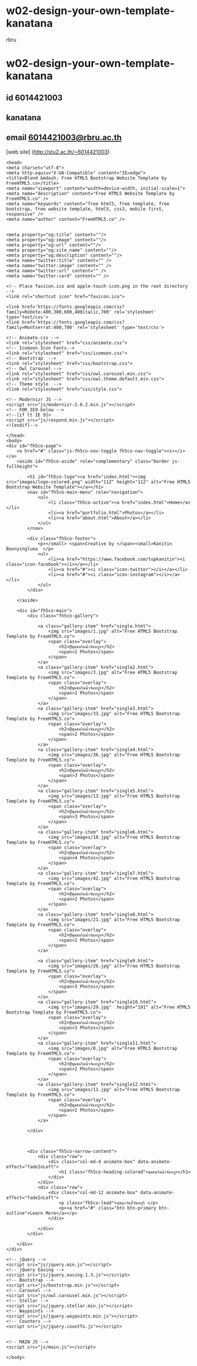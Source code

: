 # w02-design-your-own-template-kanatana
rbru

# w02-design-your-own-template-kanatana
## id 6014421003
## kanatana
## email 6014421003@rbru.ac.th

[web site]
(http://stu2.ac.th/~6014421003)


<!DOCTYPE html>
<!--[if lt IE 7]>      <html class="no-js lt-ie9 lt-ie8 lt-ie7"> <![endif]-->
<!--[if IE 7]>         <html class="no-js lt-ie9 lt-ie8"> <![endif]-->
<!--[if IE 8]>         <html class="no-js lt-ie9"> <![endif]-->
<!--[if gt IE 8]><!--> <html class="no-js"> <!--<![endif]-->
	<head>
	<meta charset="utf-8">
	<meta http-equiv="X-UA-Compatible" content="IE=edge">
	<title>Blend &mdash; Free HTML5 Bootstrap Website Template by FreeHTML5.co</title>
	<meta name="viewport" content="width=device-width, initial-scale=1">
	<meta name="description" content="Free HTML5 Website Template by FreeHTML5.co" />
	<meta name="keywords" content="free html5, free template, free bootstrap, free website template, html5, css3, mobile first, responsive" />
	<meta name="author" content="FreeHTML5.co" />

  	
	<meta property="og:title" content=""/>
	<meta property="og:image" content=""/>
	<meta property="og:url" content=""/>
	<meta property="og:site_name" content=""/>
	<meta property="og:description" content=""/>
	<meta name="twitter:title" content="" />
	<meta name="twitter:image" content="" />
	<meta name="twitter:url" content="" />
	<meta name="twitter:card" content="" />

	<!-- Place favicon.ico and apple-touch-icon.png in the root directory -->
	<link rel="shortcut icon" href="favicon.ico">

	<link href='https://fonts.googleapis.com/css?family=Roboto:400,300,600,400italic,700' rel='stylesheet' type='text/css'>
	<link href='https://fonts.googleapis.com/css?family=Montserrat:400,700' rel='stylesheet' type='text/css'>
	
	<!-- Animate.css -->
	<link rel="stylesheet" href="css/animate.css">
	<!-- Icomoon Icon Fonts-->
	<link rel="stylesheet" href="css/icomoon.css">
	<!-- Bootstrap  -->
	<link rel="stylesheet" href="css/bootstrap.css">
	<!-- Owl Carousel -->
	<link rel="stylesheet" href="css/owl.carousel.min.css">
	<link rel="stylesheet" href="css/owl.theme.default.min.css">
	<!-- Theme style  -->
	<link rel="stylesheet" href="css/style.css">

	<!-- Modernizr JS -->
	<script src="js/modernizr-2.6.2.min.js"></script>
	<!-- FOR IE9 below -->
	<!--[if lt IE 9]>
	<script src="js/respond.min.js"></script>
	<![endif]-->

	</head>
	<body>
	<div id="fh5co-page">
		<a href="#" class="js-fh5co-nav-toggle fh5co-nav-toggle"><i></i></a>
		<aside id="fh5co-aside" role="complementary" class="border js-fullheight">

			<h1 id="fh5co-logo"><a href="index.html"><img src="images/logo-colored.png" width="112" height="112" alt="Free HTML5 Bootstrap Website Template"></a></h1>
			<nav id="fh5co-main-menu" role="navigation">
				<ul>
					<li class="fh5co-active"><a href="index.html">Home</a></li>
					<li><a href="portfolio.html">Photos</a></li>
					<li><a href="about.html">About</a></li>
				</ul>
			</nav>

			<div class="fh5co-footer">
				<p></small> <span>Creative by </span><small>Kanitin Boonyingluea  </p>				
				<ul>
					<li><a href="https://www.facebook.com/topkanitin"><i class="icon-facebook"></i></a></li>
					<li><a href="#"><i class="icon-twitter"></i></a></li>
					<li><a href="#"><i class="icon-instagram"></i></a></li>
				</ul>
			</div>

		</aside>

		<div id="fh5co-main">
			<div class="fh5co-gallery">

				<a class="gallery-item" href="single.html">
					<img src="images/1.jpg" alt="Free HTML5 Bootstrap Template by FreeHTML5.co">
					<span class="overlay">
						<h2>@ชุมชนริมน้ำจันทบูร</h2>
						<span>2 Photos</span>
					</span>
				</a>
				<a class="gallery-item" href="single2.html">
					<img src="images/3.jpg" alt="Free HTML5 Bootstrap Template by FreeHTML5.co">
					<span class="overlay">
						<h2>@ชุมชนริมน้ำจันทบูร</h2>
						<span>2 Photos</span>
					</span>
				</a>
				<a class="gallery-item" href="single3.html">
					<img src="images/33.jpg" alt="Free HTML5 Bootstrap Template by FreeHTML5.co">
					<span class="overlay">
						<h2>@ชุมชนริมน้ำจันทบูร</h2>
						<span>2 Photos</span>
					</span>
				</a>
				<a class="gallery-item" href="single4.html">
					<img src="images/36.jpg" alt="Free HTML5 Bootstrap Template by FreeHTML5.co">
					<span class="overlay">
						<h2>@ชุมชนริมน้ำจันทบูร</h2>
						<span>3 Photos</span>
					</span>
				</a>
				<a class="gallery-item" href="single5.html">
					<img src="images/13.jpg" alt="Free HTML5 Bootstrap Template by FreeHTML5.co">
					<span class="overlay">
						<h2>@ชุมชนริมน้ำจันทบูร</h2>
						<span>3 Photos</span>
					</span>
				</a>
				<a class="gallery-item" href="single6.html">
					<img src="images/18.jpg" alt="Free HTML5 Bootstrap Template by FreeHTML5.co">
					<span class="overlay">
						<h2>@ชุมชนริมน้ำจันทบูร</h2>
						<span>4 Photos</span>
					</span>
				</a>
				<a class="gallery-item" href="single7.html">
					<img src="images/42.jpg" alt="Free HTML5 Bootstrap Template by FreeHTML5.co">
					<span class="overlay">
						<h2>@ชุมชนริมน้ำจันทบูร</h2>
						<span>2 Photos</span>
					</span>
				</a>
				<a class="gallery-item" href="single8.html">
					<img src="images/21.jpg" alt="Free HTML5 Bootstrap Template by FreeHTML5.co">
					<span class="overlay">
						<h2>@ชุมชนริมน้ำจันทบูร</h2>
						<span>2 Photos</span>
					</span>
				</a>

				<a class="gallery-item" href="single9.html">
					<img src="images/26.jpg" alt="Free HTML5 Bootstrap Template by FreeHTML5.co">
					<span class="overlay">
						<h2>@ชุมชนริมน้ำจันทบูร</h2>
						<span>3 Photos</span>
					</span>
				</a>
				<a class="gallery-item" href="single10.html">
					<img src="images/29.jpg"  height="191" alt="Free HTML5 Bootstrap Template by FreeHTML5.co">
					<span class="overlay">
						<h2>@ชุมชนริมน้ำจันทบูร</h2>
						<span>3 Photos</span>
					</span>
				</a>
				<a class="gallery-item" href="single11.html">
					<img src="images/8.jpg" alt="Free HTML5 Bootstrap Template by FreeHTML5.co">
					<span class="overlay">
						<h2>@ชุมชนริมน้ำจันทบูร</h2>
						<span>2 Photos</span>
					</span>
				</a>
				<a class="gallery-item" href="single12.html">
					<img src="images/11.jpg" alt="Free HTML5 Bootstrap Template by FreeHTML5.co">
					<span class="overlay">
						<h2>@ชุมชนริมน้ำจันทบูร</h2>
						<span>2 Photos</span>
					</span>
				</a>

			</div>

		

			<div class="fh5co-narrow-content">
				<div class="row">
					<div class="col-md-4 animate-box" data-animate-effect="fadeInLeft">
						<h1 class="fh5co-heading-colored">ชุมชนริมน้ำจันทบูร</h1>
					</div>
				</div>
				<div class="row">
					<div class="col-md-12 animate-box" data-animate-effect="fadeInLeft">
						<p class="fh5co-lead">สุขทุกวันที่จันทบุรี </p>
						<p><a href="#" class="btn btn-primary btn-outline">Learn More</a></p>
					</div>
					
				</div>
			</div>

		</div>
	</div>

	<!-- jQuery -->
	<script src="js/jquery.min.js"></script>
	<!-- jQuery Easing -->
	<script src="js/jquery.easing.1.3.js"></script>
	<!-- Bootstrap -->
	<script src="js/bootstrap.min.js"></script>
	<!-- Carousel -->
	<script src="js/owl.carousel.min.js"></script>
	<!-- Stellar -->
	<script src="js/jquery.stellar.min.js"></script>
	<!-- Waypoints -->
	<script src="js/jquery.waypoints.min.js"></script>
	<!-- Counters -->
	<script src="js/jquery.countTo.js"></script>
	
	
	<!-- MAIN JS -->
	<script src="js/main.js"></script>

	</body>
</html>

